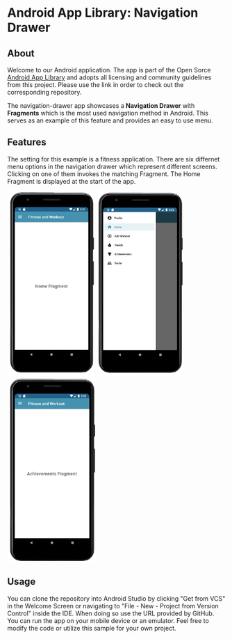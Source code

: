 # Android App Library: Navigation Drawer

## About
Welcome to our Android application. The app is part of the Open Sorce [Android App Library](https://github.com/LukPle/android-app-library.git) 
and adopts all licensing and community guidelines from this project. Please use the link in order to check out the corresponding repository.

The navigation-drawer app showcases a **Navigation Drawer** with **Fragments** which is the most used navigation method in Android.
This serves as an example of this feature and provides an easy to use menu.

## Features
The setting for this example is a fitness application. There are six differnet menu options in the navigation drawer which represent different screens. 
Clicking on one of them invokes the matching Fragment. The Home Fragment is displayed at the start of the app. </br>

![](demo_pictures/Screen1.png)
![](demo_pictures/Screen2.png)
![](demo_pictures/Screen3.png)

## Usage
You can clone the repository into Android Studio by clicking "Get from VCS" in the Welcome Screen or navigating to "File - New - Project from Version Control" inside 
the IDE. When doing so use the URL provided by GitHub. You can run the app on your mobile device or an emulator. Feel free to modify the code or utilize this sample 
for your own project.
